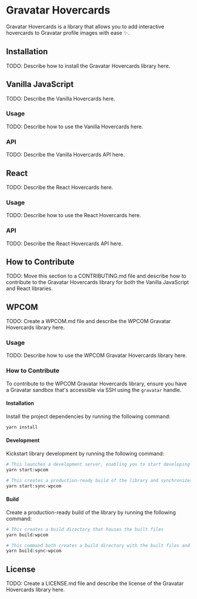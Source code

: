 # Gravatar Hovercards

Gravatar Hovercards is a library that allows you to add interactive hovercards to Gravatar profile images with ease ✨.

## Installation

TODO: Describe how to install the Gravatar Hovercards library here.

## Vanilla JavaScript

TODO: Describe the Vanilla Hovercards here.

### Usage

TODO: Describe how to use the Vanilla Hovercards here.

### API

TODO: Describe the Vanilla Hovercards API here.

## React

TODO: Describe the React Hovercards here.

### Usage

TODO: Describe how to use the React Hovercards here.

### API

TODO: Describe the React Hovercards API here.

## How to Contribute

TODO: Move this section to a CONTRIBUTING.md file and describe how to contribute to the Gravatar Hovercards library for both the Vanilla JavaScript and React libraries.

## WPCOM

TODO: Create a WPCOM.md file and describe the WPCOM Gravatar Hovercards library here.

### Usage

TODO: Describe how to use the WPCOM Gravatar Hovercards library here.

### How to Contribute

To contribute to the WPCOM Gravatar Hovercards library, ensure you have a Gravatar sandbox that's accessible via SSH using the `gravatar` handle.

#### Installation

Install the project dependencies by running the following command:

```bash
yarn install
```

#### Development

Kickstart library development by running the following command:

```bash
# This launches a development server, enabling you to start developing the hovercards via the `src` folder
yarn start:wpcom

# This creates a production-ready build of the library and synchronizes it with your Gravatar sandbox
yarn start:sync-wpcom
```

#### Build

Create a production-ready build of the library by running the following command:

```bash
# This creates a build directory that houses the built files
yarn build:wpcom

# This command both creates a build directory with the built files and synchronizes them with your Gravatar sandbox
yarn build:sync-wpcom
```

## License

TODO: Create a LICENSE.md file and describe the license of the Gravatar Hovercards library here.
